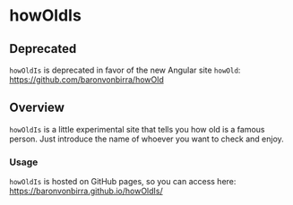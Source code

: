 # howOldIs

## Deprecated

`howOldIs` is deprecated in favor of the new Angular site `howOld`: https://github.com/baronvonbirra/howOld

## Overview

`howOldIs` is a little experimental site that tells you how old is a famous person. Just introduce the name of whoever you want to check and enjoy.

### Usage

`howOldIs` is hosted on GitHub pages, so you can access here: https://baronvonbirra.github.io/howOldIs/

